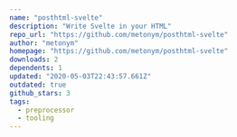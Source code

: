 ```yaml
---
name: "posthtml-svelte"
description: "Write Svelte in your HTML"
repo_url: "https://github.com/metonym/posthtml-svelte"
author: "metonym"
homepage: "https://github.com/metonym/posthtml-svelte"
downloads: 2
dependents: 1
updated: "2020-05-03T22:43:57.661Z"
outdated: true
github_stars: 3
tags: 
  - preprocessor
  - tooling
---
```

